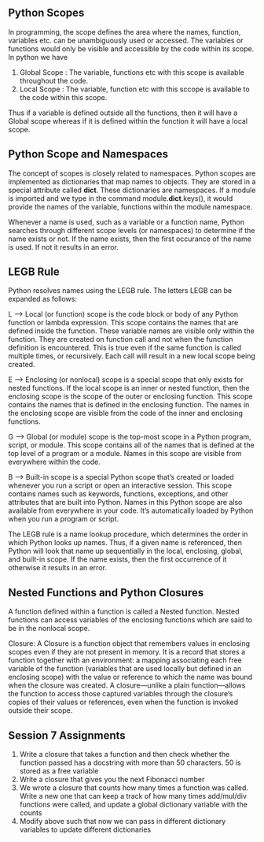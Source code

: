 Python Scopes
-------------
In programming, the scope defines the area where the names, function, variables etc. can be unambiguously used or accessed. The variables or functions would only be visible and accessible by the code within its scope. In python we have 
1. Global Scope : The variable, functions etc with this scope is available throughout the code. 
2. Local Scope : The variable, function etc with this sccope is available to the code within this scope.

Thus if a variable is defined outside all the functions, then it will have a Global scope whereas if it is defined within the function it will have a local scope.

Python Scope and Namespaces
---------------------------
The concept of scopes is closely related to namespaces. Python scopes are implemented as dictionaries that map names to objects. They are stored in a special attribute called __dict__. These dictionaries are namespaces. If a module is imported and we type in the command module.__dict__.keys(), it would provide the names of the variable, functions within the module namespace. 

Whenever a name is used, such as a variable or a function name, Python searches through different scope levels (or namespaces) to determine if the name exists or not. If the name exists, then the first occurance of the name is used. If not it results in an error.

LEGB Rule
---------
Python resolves names using the LEGB rule. The letters LEGB can be expanded as follows: 

L --> Local (or function) scope is the code block or body of any Python function or lambda expression. This scope contains the names that are defined inside the function. These variable names are visible only within the function. They are created on function call and not when the function definition is encountered. This is true even if the same function is called multiple times, or recursively. Each call will result in a new local scope being created.

E --> Enclosing (or nonlocal) scope is a special scope that only exists for nested functions. If the local scope is an inner or nested function, then the enclosing scope is the scope of the outer or enclosing function. This scope contains the names that is defined in the enclosing function. The names in the enclosing scope are visible from the code of the inner and enclosing functions.

G --> Global (or module) scope is the top-most scope in a Python program, script, or module. This scope contains all of the names that is defined at the top level of a program or a module. Names in this scope are visible from everywhere within the code.

B --> Built-in scope is a special Python scope that’s created or loaded whenever you run a script or open an interactive session. This scope contains names such as keywords, functions, exceptions, and other attributes that are built into Python. Names in this Python scope are also available from everywhere in your code. It’s automatically loaded by Python when you run a program or script.

The LEGB rule is a name lookup procedure, which determines the order in which Python looks up names. Thus, if a given name is referenced, then Python will look that name up sequentially in the local, enclosing, global, and built-in scope. If the name exists, then the first occurrence of it otherwise it results in an error.

Nested Functions and Python Closures
-------------------------------------
A function defined within a function is called a Nested function. Nested functions can access variables of the enclosing functions which are said to be in the nonlocal scope.

Closure: A Closure is a function object that remembers values in enclosing scopes even if they are not present in memory. It is a record that stores a function together with an environment: a mapping associating each free variable of the function (variables that are used locally but defined in an enclosing scope) with the value or reference to which the name was bound when the closure was created. A closure—unlike a plain function—allows the function to access those captured variables through the closure’s copies of their values or references, even when the function is invoked outside their scope.


Session 7 Assignments
----------------------

1. Write a closure that takes a function and then check whether the function passed has a docstring with more than 50 characters. 50 is stored as a free variable
2. Write a closure that gives you the next Fibonacci number
3. We wrote a closure that counts how many times a function was called. Write a new one that can keep a track of how many times add/mul/div functions were called, and update a global dictionary variable with the counts
4. Modify above such that now we can pass in different dictionary variables to update different dictionaries
